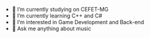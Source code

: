 - 🔭 I’m currently studying on CEFET-MG
- 🌱 I’m currently learning C++ and C#
- 👀 I’m interested in Game Development and Back-end
- 🎵 Ask me anything about music

